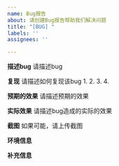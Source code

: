 ```yaml
---
name: Bug报告
about: 请创建Bug报告帮助我们解决问题
title: "[BUG] "
labels: ''
assignees: ''

---
```


**描述bug**
请描述bug

**复现**
请描述如何复现该bug
1.
2.
3.
4.

**预期的效果**
请描述预期的效果

**实际效果**
请描述bug造成的实际的效果

**截图**
如果可能，请上传截图

**环境信息**

**补充信息**
